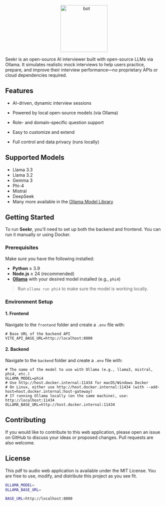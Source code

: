 

<div align="center">
  <img src="https://github.com/user-attachments/assets/1b9e5a9e-7af7-47d0-be0f-c2d4eaaf52a4" alt="bot" width="150" height="150">
</div>

Seekr is an open-source AI interviewer built with open-source LLMs via Ollama. It simulates realistic mock interviews to help users practice, prepare, and improve their interview performance—no proprietary APIs or cloud dependencies required.

## Features
- AI-driven, dynamic interview sessions

 - Powered by local open-source models (via Ollama)

 - Role- and domain-specific question support

 - Easy to customize and extend

 - Full control and data privacy (runs locally)

## Supported Models

- Llama 3.3
- Llama 3.2
- Gemma 3
- Phi-4
- Mistral
- DeepSeek
-  Many more available in the [Ollama Model Library](https://ollama.com/library)

## Getting Started

To run **Seekr**, you'll need to set up both the backend and frontend. You can run it manually or using Docker.

### Prerequisites

Make sure you have the following installed:

- **Python** ≥ 3.9  
- **Node.js** ≥ 24 (recommended)  
- **[Ollama](https://ollama.com/)** with your desired model installed (e.g., `phi4`)  

> Run `ollama run phi4` to make sure the model is working locally.

### Environment Setup

#### 1. Frontend

Navigate to the `frontend` folder and create a `.env` file with:

```env
# Base URL of the backend API
VITE_API_BASE_URL=http://localhost:8000
```
#### 2. Backend

Navigate to the `backend` folder and create a `.env` file with:

```env
# The name of the model to use with Ollama (e.g., llama3, mistral, phi4, etc.)
OLLAMA_MODEL=phi4
# Use http://host.docker.internal:11434 for macOS/Windows Docker
# On Linux, either use http://host.docker.internal:11434 (with --add-host=host.docker.internal:host-gateway)
# If running Ollama locally (on the same machine), use: http://localhost:11434
OLLAMA_BASE_URL=http://host.docker.internal:11434
```
## Contributing

If you would like to contribute to this web application, please open an issue on GitHub to discuss your ideas or proposed changes. Pull requests are also welcome.

## License

This pdf to audio web application is available under the MIT License. You are free to use, modify, and distribute this project as you see fit.

```bash
OLLAMA_MODEL=
OLLAMA_BASE_URL=
```

```bash
BASE_URL=http://localhost:8000
```
